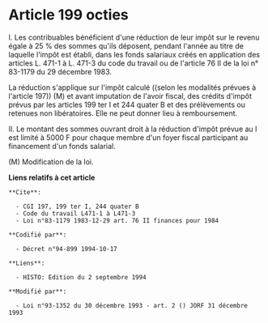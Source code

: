 # Article 199 octies

I. Les contribuables bénéficient d'une réduction de leur impôt sur le revenu égale à 25 % des sommes qu'ils déposent, pendant
l'année au titre de laquelle l'impôt est établi, dans les fonds salariaux créés en application des articles L. 471-1 à L.
471-3 du code du travail ou de l'article 76 II de la loi n° 83-1179 du 29 décembre 1983.

La réduction s'applique sur l'impôt calculé ((selon les modalités prévues à l'article 197)) (M) et avant imputation de
l'avoir fiscal, des crédits d'impôt prévus par les articles 199 ter I et 244 quater B et des prélèvements ou retenues non
libératoires. Elle ne peut donner lieu à remboursement.

II. Le montant des sommes ouvrant droit à la réduction d'impôt prévue au I est limité à 5000 F pour chaque membre d'un foyer
fiscal participant au financement d'un fonds salarial.

(M) Modification de la loi.

**Liens relatifs à cet article**

	**Cite**:

	  - CGI 197, 199 ter I, 244 quater B
	  - Code du travail L471-1 à L471-3
	  - Loi n°83-1179 1983-12-29 art. 76 II finances pour 1984

	**Codifié par**:

	  - Décret n°94-899 1994-10-17

	**Liens**:

	  - HISTO: Edition du 2 septembre 1994

	**Modifié par**:

	  - Loi n°93-1352 du 30 décembre 1993 - art. 2 () JORF 31 décembre 1993
